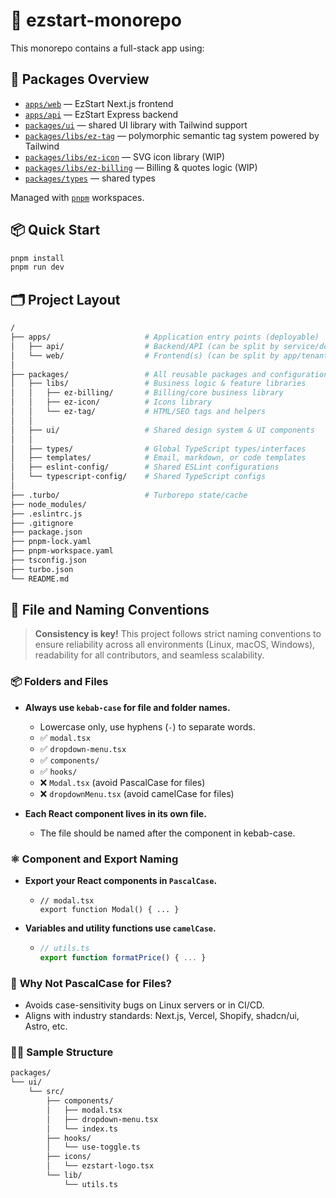 # 🧱 ezstart-monorepo

This monorepo contains a full-stack app using:

## 🧩 Packages Overview

- [`apps/web`](./apps/web/README.md) — EzStart Next.js frontend
- [`apps/api`](./apps/api/README.md) — EzStart Express backend
- [`packages/ui`](./packages/ui/README.md) — shared UI library with Tailwind support
- [`packages/libs/ez-tag`](./packages/libs/ez-tag/README.md) — polymorphic semantic tag system powered by Tailwind
- [`packages/libs/ez-icon`](./packages/libs/ez-icon/README.md) — SVG icon library (WIP)
- [`packages/libs/ez-billing`](./packages/libs/ez-billing/README.md) — Billing & quotes logic (WIP)
- [`packages/types`](./packages/types/README.md) — shared types

Managed with [`pnpm`](https://pnpm.io/) workspaces.

## 📦 Quick Start

```bash
pnpm install
pnpm run dev
```

## 🗂️ Project Layout

```bash
/
├── apps/                     # Application entry points (deployable)
│   ├── api/                  # Backend/API (can be split by service/domain)
│   └── web/                  # Frontend(s) (can be split by app/tenant/etc.)
│
├── packages/                 # All reusable packages and configurations
│   ├── libs/                 # Business logic & feature libraries
│   │   ├── ez-billing/       # Billing/core business library
│   │   ├── ez-icon/          # Icons library
│   │   └── ez-tag/           # HTML/SEO tags and helpers
│   │
│   ├── ui/                   # Shared design system & UI components
│   │
│   ├── types/                # Global TypeScript types/interfaces
│   ├── templates/            # Email, markdown, or code templates
│   ├── eslint-config/        # Shared ESLint configurations
│   └── typescript-config/    # Shared TypeScript configs
│
├── .turbo/                   # Turborepo state/cache
├── node_modules/
├── .eslintrc.js
├── .gitignore
├── package.json
├── pnpm-lock.yaml
├── pnpm-workspace.yaml
├── tsconfig.json
├── turbo.json
└── README.md
```

## 📁 File and Naming Conventions

> **Consistency is key!**
> This project follows strict naming conventions to ensure reliability across all environments (Linux, macOS, Windows), readability for all contributors, and seamless scalability.

### 📦 **Folders and Files**

- **Always use `kebab-case` for file and folder names.**

  - Lowercase only, use hyphens (`-`) to separate words.
  - ✅ `modal.tsx`
  - ✅ `dropdown-menu.tsx`
  - ✅ `components/`
  - ✅ `hooks/`
  - ❌ `Modal.tsx` (avoid PascalCase for files)
  - ❌ `dropdownMenu.tsx` (avoid camelCase for files)

- **Each React component lives in its own file.**
  - The file should be named after the component in kebab-case.

### ⚛️ **Component and Export Naming**

- **Export your React components in `PascalCase`.**
  - ```tsx
    // modal.tsx
    export function Modal() { ... }
    ```
- **Variables and utility functions use `camelCase`.**
  - ```ts
    // utils.ts
    export function formatPrice() { ... }
    ```

### 🚫 **Why Not PascalCase for Files?**

- Avoids case-sensitivity bugs on Linux servers or in CI/CD.
- Aligns with industry standards: Next.js, Vercel, Shopify, shadcn/ui, Astro, etc.

### 🧑‍💻 **Sample Structure**

```bash
packages/
└── ui/
    └── src/
        ├── components/
        │   ├── modal.tsx
        │   ├── dropdown-menu.tsx
        │   └── index.ts
        ├── hooks/
        │   └── use-toggle.ts
        ├── icons/
        │   └── ezstart-logo.tsx
        └── lib/
            └── utils.ts
```

